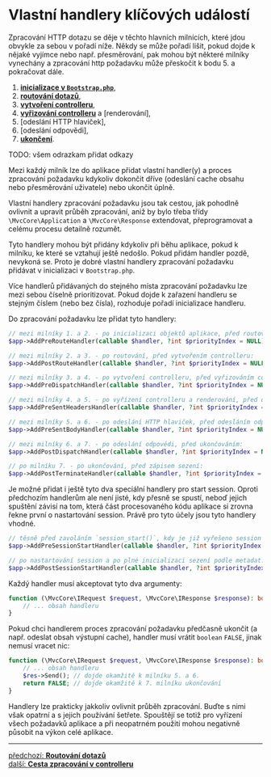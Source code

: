 # Vlastní handlery klíčových událostí

Zpracování HTTP dotazu se děje v těchto hlavních milnících, které jdou obvykle za sebou v pořadí níže. Někdy se může pořadí lišit, pokud dojde k nějaké vyjímce nebo např. přesměrování, pak mohou být některé milníky vynechány a zpracování http požadavku může přeskočit k bodu 5. a pokračovat dále.
1. [**inicializace v `Bootstrap.php`**](./app-start.md#bootstrapphp),
2. [**routování dotazů**](./app-dispatch.md#nalezení-routy-požadavku),
3. [**vytvoření controlleru**](./app-dispatch.md#vytvoření-instance-controlleru),
4. [**vyřizování controlleru**](./app-dispatch.md#vyřízení-životního-cyklu-controlleru) a [renderování],
5. [odeslání HTTP hlaviček],
6. [odeslání odpovědi], 
7. [**ukončení**](./app-dispatch.md#ukončení-požadavku).

TODO: všem odrazkam přidat odkazy

Mezi každý milník lze do aplikace přidat vlastní handler(y) a proces zpracování požadavku kdykoliv dokončit dříve (odeslání cache obsahu nebo přesměrování uživatele) nebo ukončit úplně.

Vlastní handlery zpracování požadavku jsou tak cestou, jak pohodlně ovlivnit a upravit průběh zpracování, aniž by bylo třeba třídy `\MvcCore\Application` a `\MvcCore\Response` extendovat, přeprogramovat a celému procesu detailně rozumět.

Tyto handlery mohou být přidány kdykoliv při běhu aplikace, pokud k milníku, ke které se vztahují ještě nedošlo. Pokud přidám handler pozdě, nevykoná se. Proto je dobré vlastní handlery zpracování požadavku přidávat v inicializaci v `Bootstrap.php`.

Více handlerů přidávaných do stejného místa zpracování požadavku lze mezi sebou číselně prioritizovat. Pokud dojde k zařazení handleru se stejným číslem (nebo bez čísla), rozhoduje pořadí inicializace handleru.

Do zpracování požadavku lze přidat tyto handlery:
```php
// mezi milníky 1. a 2. - po inicializaci objektů aplikace, před routováním:
$app->AddPreRouteHandler(callable $handler, ?int $priorityIndex = NULL): \MvcCore\Application;

// mezi milníky 2. a 3. - po routování, před vytvořením controlleru:
$app->AddPostRouteHandler(callable $handler, ?int $priorityIndex = NULL): \MvcCore\Application;

// mezi milníky 3. a 4. - po vytvoření controlleru, před vyřizováním contolleru a renderováním:
$app->AddPreDispatchHandler(callable $handler, ?int $priorityIndex = NULL): \MvcCore\Application;

// mezi milníky 4. a 5. - po vyřízení controlleru a renderování, před odesláním HTTP hlaviček:
$app->AddPreSentHeadersHandler(callable $handler, ?int $priorityIndex = NULL): \MvcCore\Application;

// mezi milníky 5. a 6. - po odeslání HTTP hlaviček, před odesláním odpovědi:
$app->AddPreSentBodyHandler(callable $handler, ?int $priorityIndex = NULL): \MvcCore\Application;

// mezi milníky 6. a 7. - po odeslání odpovědi, před ukončováním:
$app->AddPostDispatchHandler(callable $handler, ?int $priorityIndex = NULL): \MvcCore\Application;

// po milníku 7. - po ukončování, před zápisem sezení:
$app->AddPostTerminateHandler(callable $handler, ?int $priorityIndex = NULL): \MvcCore\Application;
```

Je možné přidat i ještě tyto dva speciální handlery pro start session.
Oproti předchozím handlerům ale není jisté, kdy přesně se spustí, neboď jejich
spuštění závisí na tom, která část procesovaného kódu aplikace si zrovna řekne 
první o nastartování session. Právě pro tyto účely jsou tyto handlery vhodné.
```php
// těsně před zavoláním `session_start()`, kdy je již vyřešeno session id:
$app->AddPreSessionStartHandler(callable $handler, ?int $priorityIndex = NULL): \MvcCore\Application;

// po nastartování session a po plné inicializaci sezení podle metadat:
$app->AddPostSessionStartHandler(callable $handler, ?int $priorityIndex = NULL): \MvcCore\Application;
```

Každý handler musí akceptovat tyto dva argumenty:
```php
function (\MvcCore\IRequest $request, \MvcCore\IResponse $response): bool|void {
	// ... obsah handleru
}
```

Pokud chci handlerem proces zpracování požadavku předčasně ukončit (a např. odeslat obsah výstupní cache), handler musí vrátit `boolean` `FALSE`, jinak nemusí vracet nic:
```php
function (\MvcCore\IRequest $request, \MvcCore\IResponse $response): bool|void {
	// ... obsah handleru
	$res->Send(); // dojde okamžitě k milníku 5. a 6.
	return FALSE; // dojde okamžitě k 7. milníku ukončování
}
```

Handlery lze prakticky jakkoliv ovlivnit průběh zpracování. Buďte s nimi však opatrní a s jejich používání šetřete. Spouštějí se totiž pro vyřízení všech požadavků aplikace a při neopatrném použití mohou negativně působit na výkon celé aplikace.

---

<div class="prev-next">

[předchozí: **Routování dotazů**](./request-routing.md)  
[další: **Cesta zpracování v controlleru**](../controller/README.md)  

</div>